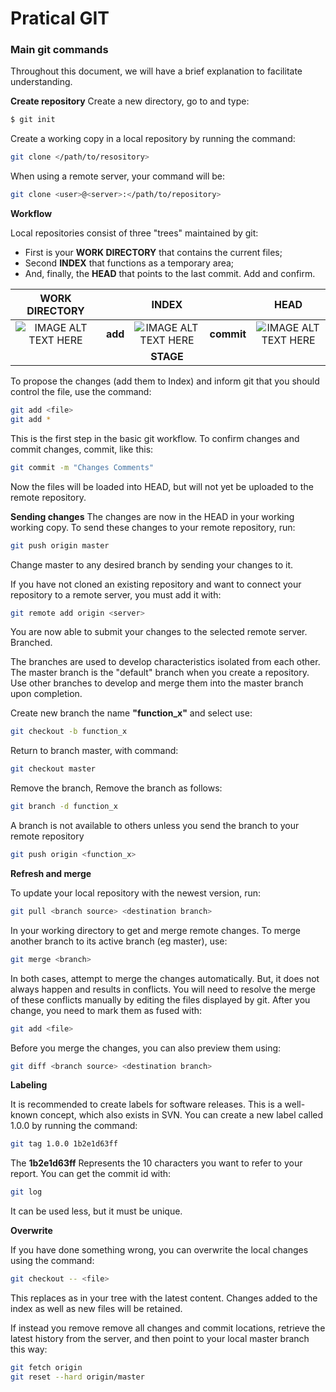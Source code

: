 # Pratical GIT

### Main git commands

Throughout this document, we will have a brief explanation to facilitate understanding.

**Create repository** 
Create a new directory, go to and type:

```sh
$ git init
```
Create a working copy in a local repository by running the command:
``` sh
git clone </path/to/resository>
```
When using a remote server, your command will be:
``` sh
git clone <user>@<server>:</path/to/repository>
```
**Workflow**

Local repositories consist of three "trees" maintained by git:

* First is your **WORK DIRECTORY** that contains the current files;
* Second **INDEX** that functions as a temporary area;
* And, finally, the **HEAD** that points to the last commit.
Add and confirm.


|WORK DIRECTORY||INDEX||HEAD
:-:|:-:|:-:|:-:|:-:|
![IMAGE ALT TEXT HERE](https://cdn1.iconfinder.com/data/icons/line-mix-vol-3/128/-60-128.png) | **add** |![IMAGE ALT TEXT HERE](https://cdn4.iconfinder.com/data/icons/aami-web-internet/64/aami14-02-128.png)|**commit**|![IMAGE ALT TEXT HERE](https://cdn3.iconfinder.com/data/icons/basic-mobile-part-2/512/folder_tree-128.png)
|||**STAGE**|||

To propose the changes (add them to Index) and inform git that you should control the file, use the command:

``` sh
git add <file>
git add *
```

This is the first step in the basic git workflow. To confirm changes and commit changes, commit, like this:

``` sh
git commit -m "Changes Comments"
``` 
Now the files will be loaded into HEAD, but will not yet be uploaded to the remote repository.

**Sending changes**
The changes are now in the HEAD in your working working copy. To send these changes to your remote repository, run:
``` sh
git push origin master
```
Change master to any desired branch by sending your changes to it.

If you have not cloned an existing repository and want to connect your repository to a remote server, you must add it with:
``` sh
git remote add origin <server>
```
You are now able to submit your changes to the selected remote server.
Branched.

The branches are used to develop characteristics isolated from each other. The master branch is the "default" branch when you create a repository. Use other branches to develop and merge them into the master branch upon completion.

Create new branch the name **"function_x"** and select use:
```sh
git checkout -b function_x
```
Return to branch master, with command:
``` sh
git checkout master
```
Remove the branch, Remove the branch as follows:
``` sh
git branch -d function_x
```
A branch is not available to others unless you send the branch to your remote repository
``` sh
git push origin <function_x>
```
**Refresh and merge**

To update your local repository with the newest version, run:
```sh
git pull <branch source> <destination branch>
```

In your working directory to get and merge remote changes.
To merge another branch to its active branch (eg master), use:
``` sh
git merge <branch>
```
In both cases, attempt to merge the changes automatically. But, it does not always happen and results in conflicts. You will need to resolve the merge of these conflicts manually by editing the files displayed by git. After you change, you need to mark them as fused with:
```sh
git add <file>
```
Before you merge the changes, you can also preview them using:
```sh
git diff <branch source> <destination branch>
```
**Labeling**

It is recommended to create labels for software releases. This is a well-known concept, which also exists in SVN. You can create a new label called 1.0.0 by running the command:
```sh
git tag 1.0.0 1b2e1d63ff
```
The **1b2e1d63ff** Represents the 10 characters you want to refer to your report. You can get the commit id with:
``` sh
git log
```
It can be used less, but it must be unique.

**Overwrite** 

If you have done something wrong, you can overwrite the local changes using the command:
```sh
git checkout -- <file>
```
This replaces as in your tree with the latest content. Changes added to the index as well as new files will be retained.

If instead you remove remove all changes and commit locations, retrieve the latest history from the server, and then point to your local master branch this way:
```sh
git fetch origin
git reset --hard origin/master
```
